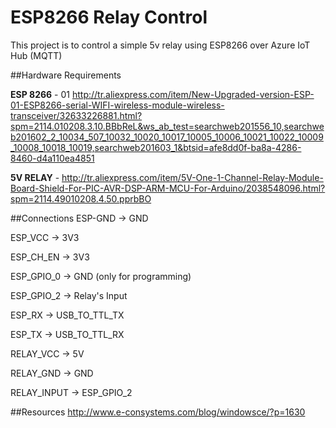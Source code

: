 # ESP8266 Relay Control

This project is to control a simple 5v relay using ESP8266 over Azure IoT Hub (MQTT)

##Hardware Requirements

__ESP 8266__ - 01 http://tr.aliexpress.com/item/New-Upgraded-version-ESP-01-ESP8266-serial-WIFI-wireless-module-wireless-transceiver/32633226881.html?spm=2114.010208.3.10.BBbReL&ws_ab_test=searchweb201556_10,searchweb201602_2_10034_507_10032_10020_10017_10005_10006_10021_10022_10009_10008_10018_10019,searchweb201603_1&btsid=afe8dd0f-ba8a-4286-8460-d4a110ea4851

__5V RELAY__ -  http://tr.aliexpress.com/item/5V-One-1-Channel-Relay-Module-Board-Shield-For-PIC-AVR-DSP-ARM-MCU-For-Arduino/2038548096.html?spm=2114.49010208.4.50.pprbBO

##Connections
ESP-GND -> GND

ESP_VCC -> 3V3

ESP_CH_EN -> 3V3

ESP_GPIO_0 -> GND (only for programming)

ESP_GPIO_2 -> Relay's Input

ESP_RX -> USB_TO_TTL_TX

ESP_TX -> USB_TO_TTL_RX




RELAY_VCC -> 5V

RELAY_GND -> GND

RELAY_INPUT -> ESP_GPIO_2 


##Resources
http://www.e-consystems.com/blog/windowsce/?p=1630

